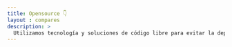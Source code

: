 ```yaml
---
title: Opensource 👇
layout : compares
description: >
  Utilizamos tecnología y soluciones de código libre para evitar la dependencia de terceros 😉. Aquí mencionamos algunas de las herramientas que usamos y recomendados. Son 100% gratuitas, y, en muchos casos, son mejores que sus alternativas comerciales.
---
```

